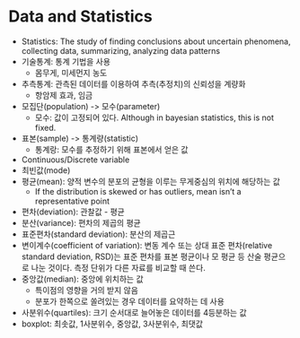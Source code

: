 # Data and Statistics

- Statistics: The study of finding conclusions about uncertain phenomena, collecting data, summarizing, analyzing data patterns
- 기술통계: 통계 기법을 사용
	- 몸무게, 미세먼지 농도
- 추측통계: 관측된 데이터를 이용하여 추측(추정치)의 신뢰성을 계량화
	- 항암제 효과, 임금
- 모집단(population) -> 모수(parameter)
	- 모수: 값이 고정되어 있다. Although in bayesian statistics, this is not fixed.
- 표본(sample) -> 통계량(statistic)
	- 통계랑: 모수를 추정하기 위해 표본에서 얻은 값
- Continuous/Discrete variable
- 최빈값(mode)
- 평균(mean): 양적 변수의 분포의 균형을 이루는 무게중심의 위치에 해당하는 값
	- If the distribution is skewed or has outliers, mean isn’t a representative point
- 편차(deviation): 관찰값 - 평균
- 분산(variance): 편차의 제곱의 평균
- 표준편차(standard deviation): 분산의 제곱근
- 변이계수(coefficient of variation): 변동 계수 또는 상대 표준 편차(relative standard deviation, RSD)는 표준 편차를 표본 평균이나 모 평균 등 산술 평균으로 나눈 것이다. 측정 단위가 다른 자료를 비교할 때 쓴다.
- 중앙값(median): 중앙에 위치하는 값
	- 특이점의 영향을 거의 받지 않음
	- 분포가 한쪽으로 쏠려있는 경우 데이터를 요약하는 데 사용
- 사분위수(quartiles): 크기 순서대로 늘어놓은 데이터를 4등분하는 값
- boxplot: 최솟값, 1사분위수, 중앙값, 3사분위수, 최댓값